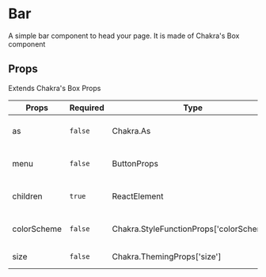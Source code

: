 # Bar

A simple bar component to head your page. It is made of Chakra's Box component

## Props

Extends Chakra's Box Props

| Props       | Required | Type                                     | Description                           | Default            |
| ----------- | -------- | ---------------------------------------- | ------------------------------------- | ------------------ |
| as          | `false`  | Chakra.As                                | Use to set the semantics element type |                    |
| menu        | `false`  | ButtonProps                              | A button to open a menu component     |                    |
| children    | `true`   | ReactElement                             | ReactElement[]                        | Content of the Bar |
| colorScheme | `false`  | Chakra.StyleFunctionProps['colorScheme'] | Chakra's colorScheme system           |                    |
| size        | `false`  | Chakra.ThemingProps['size']              | Chakra's size system                  |                    |
